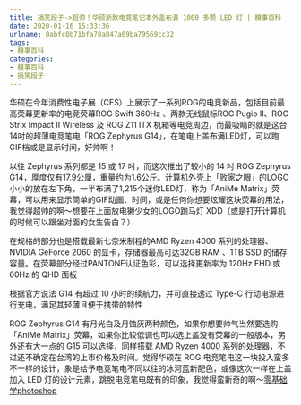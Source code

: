 ```yaml
---
title: 搞笑段子->超帅！华硕新款电竞笔记本外盖布满 1000 多颗 LED 灯 | 糗事百科
date: 2020-01-16 15:33:36
urlname: 0abfc0b71bfa78a847a09ba79569cc32
tags: 
- 糗事百科
categories:
- 糗事百科
- 搞笑段子
---
```

华硕在今年消费性电子展（CES）上展示了一系列ROG的电竞新品，包括目前最高荧幕更新率的电竞荧幕ROG Swift 360Hz 、两款无线鼠标ROG Pugio II、ROG Strix Impact II Wireless 及 ROG Z11 ITX 机箱等电竞周边，而最吸睛的就是这台14吋的超薄电竞笔电「ROG Zephyrus G14」，在笔电上盖布满LED灯，可以跑GIF档或是显示时间，好帅啊！

以往 Zephyrus 系列都是 15 或 17 吋，而这次推出了较小的 14 吋 ROG Zephyrus G14，厚度仅有17.9公厘，重量约为1.6公斤。计算机外壳上「败家之眼」的LOGO小小的放在左下角，一半布满了1,215个迷你LED灯，称为「AniMe Matrix」荧幕，可以用来显示简单的GIF动画、时间，或是任何你想要炫耀这块荧幕的用法，我觉得超帅的啊～想要在上面放电獭少女的LOGO跑马灯 XDD（或是打开计算机的时候可以跟坐对面的女生告白？）

在规格的部分也是搭载最新七奈米制程的AMD Ryzen 4000 系列的处理器、NVIDIA GeForce 2060 的显卡，存储器最高可达32GB RAM 、1TB SSD 的储存容量。在荧幕部分经过PANTONE认证色彩，可以选择更新率为 120Hz FHD 或 60Hz 的 QHD 面板

根据官方说法 G14 有超过 10 小时的续航力，并可直接透过 Type-C 行动电源进行充电，满足其轻薄且便于携带的特性

ROG Zephyrus G14 有月光白及月蚀灰两种颜色，如果你想要帅气当然要选购「AniMe Matrix」荧幕，如果你比较低调也可以选上盖没有荧幕的一般版本，另外还有大一点的 G15 可以选择，同样搭载 AMD Ryzen 4000 系列的处理器，不过还不确定在台湾的上市价格及时间。觉得华硕在 ROG 电竞笔电这一块投入蛮多不一样的设计，象是给予电竞笔电不同以往的冰河蓝新配色，或像这次一样在上盖加入 LED 灯的设计元素，跳脱电竞笔电既有的印象，我觉得蛮新奇的啊～[零基础学photoshop](https://vip.open.163.com/mobile/detail/293?channel=directcard)


